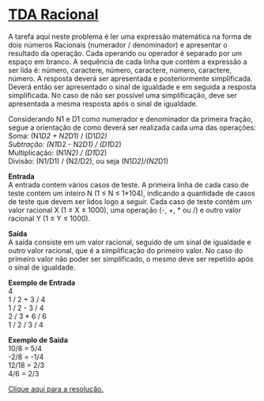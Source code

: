 # [TDA Racional](https://judge.beecrowd.com/pt/problems/view/1022)  

A tarefa aqui neste problema é ler uma expressão matemática na forma de dois números Racionais (numerador / denominador) e apresentar o resultado da operação. Cada operando ou operador é separado por um espaço em branco. A sequência de cada linha que contém a expressão a ser lida é: número, caractere, número, caractere, número, caractere, número. A resposta deverá ser apresentada e posteriormente simplificada. Deverá então ser apresentado o sinal de igualdade e em seguida a resposta simplificada. No caso de não ser possível uma simplificação, deve ser apresentada a mesma resposta após o sinal de igualdade.  

Considerando N1 e D1 como numerador e denominador da primeira fração, segue a orientação de como deverá ser realizada cada uma das operações:  
Soma: (N1*D2 + N2*D1) / (D1*D2)  
Subtração: (N1*D2 - N2*D1) / (D1*D2)  
Multiplicação: (N1*N2) / (D1*D2)  
Divisão: (N1/D1) / (N2/D2), ou seja (N1*D2)/(N2*D1)  

**Entrada**  
A entrada contem vários casos de teste. A primeira linha de cada caso de teste contem um inteiro N (1 ≤ N ≤ 1*104), indicando a quantidade de casos de teste que devem ser lidos logo a seguir. Cada caso de teste contém um valor racional X (1 ≤ X ≤ 1000), uma operação (-, +, * ou /) e outro valor racional Y (1 ≤ Y ≤ 1000).  

**Saída**  
A saída consiste em um valor racional, seguido de um sinal de igualdade e outro valor racional, que é a simplificação do primeiro valor. No caso do primeiro valor não poder ser simplificado, o mesmo deve ser repetido após o sinal de igualdade.  

**Exemplo de Entrada**  
4  
1 / 2 + 3 / 4  
1 / 2 - 3 / 4  
2 / 3 * 6 / 6  
1 / 2 / 3 / 4  

**Exemplo de Saída**  
10/8 = 5/4  
-2/8 = -1/4  
12/18 = 2/3  
4/6 = 2/3  

[Clique aqui para a resolução.](beecrowd1022.c)

